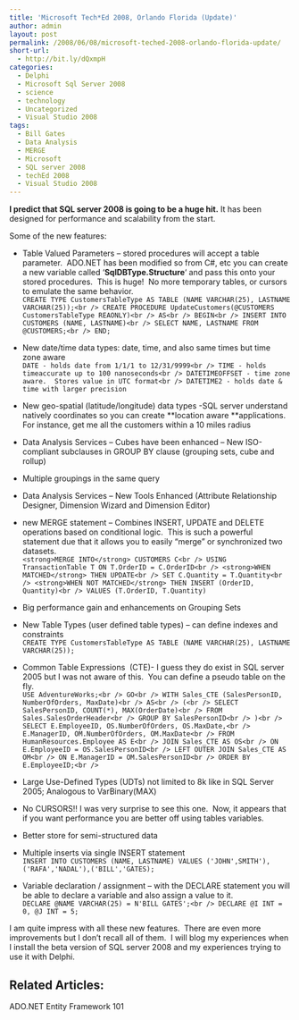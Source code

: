 ```yaml
---
title: 'Microsoft Tech*Ed 2008, Orlando Florida (Update)'
author: admin
layout: post
permalink: /2008/06/08/microsoft-teched-2008-orlando-florida-update/
short-url:
  - http://bit.ly/dQxmpH
categories:
  - Delphi
  - Microsoft Sql Server 2008
  - science
  - technology
  - Uncategorized
  - Visual Studio 2008
tags:
  - Bill Gates
  - Data Analysis
  - MERGE
  - Microsoft
  - SQL server 2008
  - techEd 2008
  - Visual Studio 2008
---
```

**I predict that SQL server 2008 is going to be a huge hit.** It has been designed for performance and scalability from the start.

Some of the new features:

  * Table Valued Parameters &#8211; stored procedures will accept a table parameter.  ADO.NET has been modified so from C#, etc you can create a new variable called &#8216;**SqlDBType.Structure**&#8216; and pass this onto your stored procedures.  This is huge!  No more temporary tables, or cursors to emulate the same behavior.  
    `CREATE TYPE CustomersTableType AS TABLE (NAME VARCHAR(25), LASTNAME VARCHAR(25));<br />
CREATE PROCEDURE UpdateCustomers(@CUSTOMERS CustomersTableType REAONLY)<br />
AS<br />
BEGIN<br />
INSERT INTO CUSTOMERS (NAME, LASTNAME)<br />
SELECT NAME, LASTNAME FROM @CUSTOMERS;<br />
END;`
  * New date/time data types: date, time, and also same times but time zone aware  
    `DATE - holds date from 1/1/1 to 12/31/9999<br />
TIME - holds timeaccurate up to 100 nanoseconds<br />
DATETIMEOFFSET - time zone aware.  Stores value in UTC format<br />
DATETIME2 - holds date & time with larger precision`
  * New geo-spatial (latitude/longitude) data types -SQL server understand natively coordinates so you can create **location aware **applications.  For instance, get me all the customers within a 10 miles radius  
    <!--more-->

  * Data Analysis Services &#8211; Cubes have been enhanced &#8211; New ISO-compliant subclauses in GROUP BY clause (grouping sets, cube and rollup)
  * Multiple groupings in the same query
  * Data Analysis Services &#8211; New Tools Enhanced (Attribute Relationship Designer, Dimension Wizard and Dimension Editor)
  * new MERGE statement &#8211; Combines INSERT, UPDATE and DELETE operations based on conditional logic.  This is such a powerful statement due that it allows you to easily &#8220;merge&#8221; or synchronized two datasets.  
    `<strong>MERGE INTO</strong> CUSTOMERS C<br />
USING TransactionTable T ON T.OrderID = C.OrderID<br />
<strong>WHEN MATCHED</strong> THEN UPDATE<br />
SET C.Quantity = T.Quantity<br />
<strong>WHEN NOT MATCHED</strong> THEN INSERT (OrderID, Quantity)<br />
VALUES (T.OrderID, T.Quantity)`
  * Big performance gain and enhancements on Grouping Sets
  * New Table Types (user defined table types) &#8211; can define indexes and constraints  
    `CREATE TYPE CustomersTableType AS TABLE (NAME VARCHAR(25), LASTNAME VARCHAR(25));`
  * Common Table Expressions  (CTE)- I guess they do exist in SQL server 2005 but I was not aware of this.  You can define a pseudo table on the fly.  
    `USE AdventureWorks;<br />
GO<br />
WITH Sales_CTE (SalesPersonID, NumberOfOrders, MaxDate)<br />
AS<br />
(<br />
SELECT SalesPersonID, COUNT(*), MAX(OrderDate)<br />
FROM Sales.SalesOrderHeader<br />
GROUP BY SalesPersonID<br />
)<br />
SELECT E.EmployeeID, OS.NumberOfOrders, OS.MaxDate,<br />
E.ManagerID, OM.NumberOfOrders, OM.MaxDate<br />
FROM HumanResources.Employee AS E<br />
JOIN Sales_CTE AS OS<br />
ON E.EmployeeID = OS.SalesPersonID<br />
LEFT OUTER JOIN Sales_CTE AS OM<br />
ON E.ManagerID = OM.SalesPersonID<br />
ORDER BY E.EmployeeID;<br />
`
  * Large Use-Defined Types (UDTs) not limited to 8k like in SQL Server 2005; Analogous to VarBinary(MAX)
  * No CURSORS!! I was very surprise to see this one.  Now, it appears that if you want performance you are better off using tables variables.
  * Better store for semi-structured data
  * Multiple inserts via single INSERT statement  
    `INSERT INTO CUSTOMERS (NAME, LASTNAME) VALUES ('JOHN',SMITH'),('RAFA','NADAL'),('BILL','GATES);`
  * Variable declaration / assignment &#8211; with the DECLARE statement you will be able to declare a variable and also assign a value to it.  
    `DECLARE @NAME VARCHAR(25) = N'BILL GATES';<br />
DECLARE @I INT = 0, @J INT = 5;`

I am quite impress with all these new features.  There are even more improvements but I don&#8217;t recall all of them.  I will blog my experiences when I install the beta version of SQL server 2008 and my experiences trying to use it with Delphi.

## Related Articles:

ADO.NET Entity Framework 101</p> 

</a>